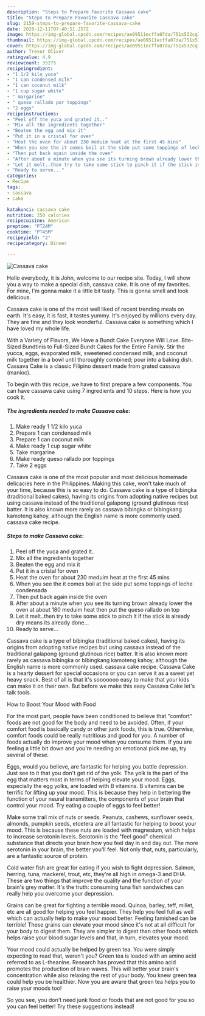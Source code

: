 ```yaml
---
description: "Steps to Prepare Favorite Cassava cake"
title: "Steps to Prepare Favorite Cassava cake"
slug: 2159-steps-to-prepare-favorite-cassava-cake
date: 2020-12-11T07:40:51.257Z
image: https://img-global.cpcdn.com/recipes/ae09511ecffa07da/751x532cq70/cassava-cake-recipe-main-photo.jpg
thumbnail: https://img-global.cpcdn.com/recipes/ae09511ecffa07da/751x532cq70/cassava-cake-recipe-main-photo.jpg
cover: https://img-global.cpcdn.com/recipes/ae09511ecffa07da/751x532cq70/cassava-cake-recipe-main-photo.jpg
author: Trevor Oliver
ratingvalue: 4.9
reviewcount: 35275
recipeingredient:
- "1 1/2 kilo yuca"
- "1 can condensed milk"
- "1 can coconut milk"
- "1 cup sugar white"
- " margarine"
- " queso rallado por toppings"
- "2 eggs"
recipeinstructions:
- "Peel off the yuca and grated it.."
- "Mix all the ingredients together"
- "Beaten the egg and mix it"
- "Put it in a cristal for oven"
- "Heat the oven for about 230 meduim heat at the first 45 mins"
- "When you see the it comes boil at the side put some toppings of leche condensada"
- "Then put back again inside the oven"
- "After about a minute when you see its turning brown already lower the oven at about 180 meduim heat then put the queso rallado on top"
- "Let it melt..then try to take some stick to pinch it if the stick is already dry means its already done..."
- "Ready to serve..."
categories:
- Recipe
tags:
- cassava
- cake

katakunci: cassava cake 
nutrition: 250 calories
recipecuisine: American
preptime: "PT24M"
cooktime: "PT45M"
recipeyield: "2"
recipecategory: Dinner

---
```



![Cassava cake](https://img-global.cpcdn.com/recipes/ae09511ecffa07da/751x532cq70/cassava-cake-recipe-main-photo.jpg)

Hello everybody, it is John, welcome to our recipe site. Today, I will show you a way to make a special dish, cassava cake. It is one of my favorites. For mine, I'm gonna make it a little bit tasty. This is gonna smell and look delicious.

Cassava cake is one of the most well liked of recent trending meals on earth. It's easy, it is fast, it tastes yummy. It's enjoyed by millions every day. They are fine and they look wonderful. Cassava cake is something which I have loved my whole life.

With a Variety of Flavors, We Have a Bundt Cake Everyone Will Love. Bite-Sized Bundtinis to Full-Sized Bundt Cakes for the Entire Family. Stir the yucca, eggs, evaporated milk, sweetened condensed milk, and coconut milk together in a bowl until thoroughly combined; pour into a baking dish. Cassava Cake is a classic Filipino dessert made from grated cassava (manioc).


To begin with this recipe, we have to first prepare a few components. You can have cassava cake using 7 ingredients and 10 steps. Here is how you cook it.

<!--inarticleads1-->

##### The ingredients needed to make Cassava cake:

1. Make ready 1 1/2 kilo yuca
1. Prepare 1 can condensed milk
1. Prepare 1 can coconut milk
1. Make ready 1 cup sugar white
1. Take  margarine
1. Make ready  queso rallado por toppings
1. Take 2 eggs


Cassava cake is one of the most popular and most delicious homemade delicacies here in the Philippines. Making this cake, won&#39;t take much of your time, because this is so easy to do. Cassava cake is a type of bibingka (traditional baked cakes), having its origins from adopting native recipes but using cassava instead of the traditional galapong (ground glutinous rice) batter. It is also known more rarely as cassava bibingka or bibingkang kamoteng kahoy, although the English name is more commonly used. cassava cake recipe. 

<!--inarticleads2-->

##### Steps to make Cassava cake:

1. Peel off the yuca and grated it..
1. Mix all the ingredients together
1. Beaten the egg and mix it
1. Put it in a cristal for oven
1. Heat the oven for about 230 meduim heat at the first 45 mins
1. When you see the it comes boil at the side put some toppings of leche condensada
1. Then put back again inside the oven
1. After about a minute when you see its turning brown already lower the oven at about 180 meduim heat then put the queso rallado on top
1. Let it melt..then try to take some stick to pinch it if the stick is already dry means its already done...
1. Ready to serve...


Cassava cake is a type of bibingka (traditional baked cakes), having its origins from adopting native recipes but using cassava instead of the traditional galapong (ground glutinous rice) batter. It is also known more rarely as cassava bibingka or bibingkang kamoteng kahoy, although the English name is more commonly used. cassava cake recipe. Cassava Cake is a hearty dessert for special occasions or you can serve it as a sweet yet heavy snack. Best of all is that it&#39;s sooooooo easy to make that your kids can make it on their own. But before we make this easy Cassava Cake let&#39;s talk tools. 

How to Boost Your Mood with Food


For the most part, people have been conditioned to believe that "comfort" foods are not good for the body and need to be avoided. Often, if your comfort food is basically candy or other junk foods, this is true. Otherwise, comfort foods could be really nutritious and good for you. A number of foods actually do improve your mood when you consume them. If you are feeling a little bit down and you're needing an emotional pick me up, try several of these.

Eggs, would you believe, are fantastic for helping you battle depression. Just see to it that you don't get rid of the yolk. The yolk is the part of the egg that matters most in terms of helping elevate your mood. Eggs, especially the egg yolks, are loaded with B vitamins. B vitamins can be terrific for lifting up your mood. This is because they help in bettering the function of your neural transmitters, the components of your brain that control your mood. Try eating a couple of eggs to feel better!

Make some trail mix of nuts or seeds. Peanuts, cashews, sunflower seeds, almonds, pumpkin seeds, etcetera are all fantastic for helping to boost your mood. This is because these nuts are loaded with magnesium, which helps to increase serotonin levels. Serotonin is the "feel good" chemical substance that directs your brain how you feel day in and day out. The more serotonin in your brain, the better you'll feel. Not only that, nuts, particularly, are a fantastic source of protein.

Cold water fish are great for eating if you wish to fight depression. Salmon, herring, tuna, mackerel, trout, etc, they're all high in omega-3 and DHA. These are two things that improve the quality and the function of your brain's grey matter. It's the truth: consuming tuna fish sandwiches can really help you overcome your depression. 

Grains can be great for fighting a terrible mood. Quinoa, barley, teff, millet, etc are all good for helping you feel happier. They help you feel full as well which can actually help to make your mood better. Feeling famished can be terrible! These grains can elevate your mood since it's not at all difficult for your body to digest them. They are simpler to digest than other foods which helps raise your blood sugar levels and that, in turn, elevates your mood.

Your mood could actually be helped by green tea. You were simply expecting to read that, weren't you? Green tea is loaded with an amino acid referred to as L-theanine. Research has proved that this amino acid promotes the production of brain waves. This will better your brain's concentration while also relaxing the rest of your body. You knew green tea could help you be healthier. Now you are aware that green tea helps you to raise your moods too!

So you see, you don't need junk food or foods that are not good for you so you can feel better! Try  these suggestions  instead!

